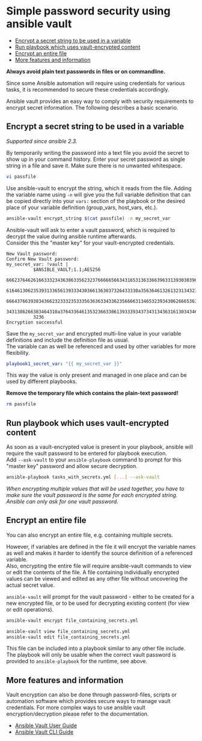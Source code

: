 # Simple password security using ansible vault

- [Encrypt a secret string to be used in a variable](#encrypt-a-secret-string-to-be-used-in-a-variable)
- [Run playbook which uses vault-encrypted content](#run-playbook-which-uses-vault-encrypted-content)
- [Encrypt an entire file](#encrypt-an-entire-file)
- [More features and information](#more-features-and-information)

**Always avoid plain text passwords in files or on commandline.**

Since some Ansible automation will require using credentials for various tasks, it is recommended to secure these credentials accordingly.

Ansible vault provides an easy way to comply with security requirements to encrypt secret information.
The following describes a basic scenario.

## Encrypt a secret string to be used in a variable

_Supported since ansible 2.3._

By temporarily writing the password into a text file you avoid the secret to show up in your command history.
Enter your secret password as single string in a file and save it. Make sure there is no unwanted whitespace.

```bash
vi passfile
```

Use ansible-vault to encrypt the string, which it reads from the file. Adding the variable name using `-n` will give you the full variable definition that can be copied directly into your `vars:` section of the playbook or the desired place of your variable definition (group_vars, host_vars, etc.).

```bash
ansible-vault encrypt_string $(cat passfile) -n my_secret_var
```

Ansible-vault will ask to enter a vault password, which is required to decrypt the value during ansible runtime afterwards.  
Consider this the "master key" for your vault-encrypted credentials.

```text
New Vault password:
Confirm New Vault password:
my_secret_var: !vault |
          $ANSIBLE_VAULT;1.1;AES256
          66623764626166333234363863356232376666656634316531363366396331393038396635373138
          6164613062353931336561393334303661363037326433330a356364613261323134323836306462
          66643766393834366232333235333563636334336235666631346532393430626665363665666234
          3431386266383464310a376433646135323663306139333934373431343631613034346235666665
          3236
Encryption successful
```

Save the `my_secret_var` and encrypted multi-line value in your variable definitions and include the definition file as usual.  
The variable can as well be referenced and used by other variables for more flexibility.

```yaml
playbook1_secret_var: "{{ my_secret_var }}"
```

This way the value is only present and managed in one place and can be used by different playbooks.

**Remove the temporary file which contains the plain-text password!**

```bash
rm passfile
```

## Run playbook which uses vault-encrypted content

As soon as a vault-encrypted value is present in your playbook, ansible will require the vault password to be entered for playbook execution.  
Add `--ask-vault` to your `ansible-playbook` command to prompt for this "master key" password and allow secure decryption.

```bash
ansible-playbook tasks_with_secrets.yml [...] --ask-vault
```

_When encrypting multiple values that will be used together, you have to make sure the vault password is the same for each encrypted string. Ansible can only ask for one vault password._

## Encrypt an entire file

You can also encrypt an entire file, e.g. containing multiple secrets.

However, if variables are defined in the file it will encrypt the variable names as well and makes it harder to identify the source definition of a referenced variable.  
Also, encrypting the entire file will require ansible-vault commands to view or edit the contents of the file. A file containing individually encrypted values can be viewed and edited as any other file without uncovering the actual secret value.

`ansible-vault` will prompt for the vault password - either to be created for a new encrypted file, or to be used for decrypting existing content (for view or edit operations).

```bash
ansible-vault encrypt file_containing_secrets.yml

ansible-vault view file_containing_secrets.yml
ansible-vault edit file_containing_secrets.yml
```

This file can be included into a playbook similar to any other file include.  
The playbook will only be usable when the correct vault password is provided to `ansible-playbook` for the runtime, see above.

## More features and information

Vault encryption can also be done through password-files, scripts or automation software which provides secure ways to manage vault credentials.
For more complex ways to use ansible vault encryption/decryption please refer to the documentation.

- [Ansible Vault User Guide](https://docs.ansible.com/ansible/latest/user_guide/vault.html)
- [Ansible Vault CLI Guide](https://docs.ansible.com/ansible/latest/cli/ansible-vault.html)
